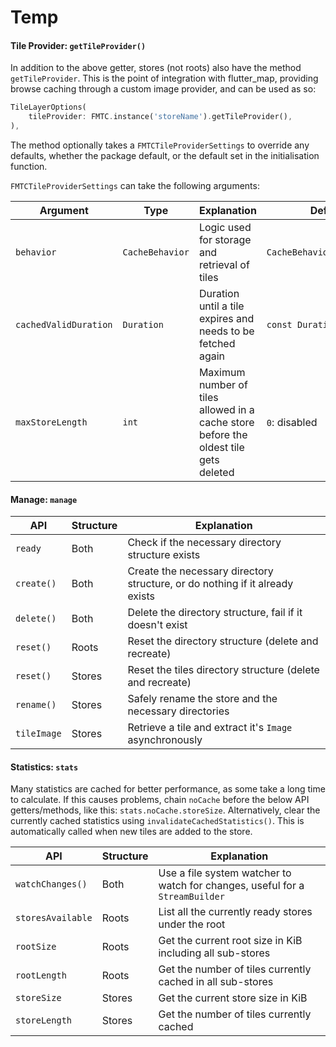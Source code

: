 # Temp

#### Tile Provider: `getTileProvider()`

In addition to the above getter, stores (not roots) also have the method `getTileProvider`. This is the point of integration with flutter\_map, providing browse caching through a custom image provider, and can be used as so:

```dart
TileLayerOptions(
    tileProvider: FMTC.instance('storeName').getTileProvider(),
),
```

The method optionally takes a `FMTCTileProviderSettings` to override any defaults, whether the package default, or the default set in the initialisation function.

`FMTCTileProviderSettings` can take the following arguments:

| Argument              | Type            | Explanation                                                                          | Default                    |
| --------------------- | --------------- | ------------------------------------------------------------------------------------ | -------------------------- |
| `behavior`            | `CacheBehavior` | Logic used for storage and retrieval of tiles                                        | `CacheBehavior.cacheFirst` |
| `cachedValidDuration` | `Duration`      | Duration until a tile expires and needs to be fetched again                          | `const Duration(days: 16)` |
| `maxStoreLength`      | `int`           | Maximum number of tiles allowed in a cache store before the oldest tile gets deleted | `0`: disabled              |

#### Manage: `manage`

| API         | Structure | Explanation                                                                  |
| ----------- | --------- | ---------------------------------------------------------------------------- |
| `ready`     | Both      | Check if the necessary directory structure exists                            |
| `create()`  | Both      | Create the necessary directory structure, or do nothing if it already exists |
| `delete()`  | Both      | Delete the directory structure, fail if it doesn't exist                     |
| `reset()`   | Roots     | Reset the directory structure (delete and recreate)                          |
| `reset()`   | Stores    | Reset the tiles directory structure (delete and recreate)                    |
| `rename()`  | Stores    | Safely rename the store and the necessary directories                        |
| `tileImage` | Stores    | Retrieve a tile and extract it's `Image` asynchronously                      |

#### Statistics: `stats`

Many statistics are cached for better performance, as some take a long time to calculate. If this causes problems, chain `noCache` before the below API getters/methods, like this: `stats.noCache.storeSize`. Alternatively, clear the currently cached statistics using `invalidateCachedStatistics()`. This is automatically called when new tiles are added to the store.

| API               | Structure | Explanation                                                                  |
| ----------------- | --------- | ---------------------------------------------------------------------------- |
| `watchChanges()`  | Both      | Use a file system watcher to watch for changes, useful for a `StreamBuilder` |
| `storesAvailable` | Roots     | List all the currently ready stores under the root                           |
| `rootSize`        | Roots     | Get the current root size in KiB including all sub-stores                    |
| `rootLength`      | Roots     | Get the number of tiles currently cached in all sub-stores                   |
| `storeSize`       | Stores    | Get the current store size in KiB                                            |
| `storeLength`     | Stores    | Get the number of tiles currently cached                                     |
